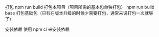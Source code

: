 打包
npm run build 打包本项目（项目所需的基本包单独打包）
npm run build base 打包基础包（只有在版本升级的时候才需要打包，通常来说打包一次就够了）

安装依赖
使用 npm ci 来安装依赖
